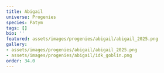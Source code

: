 ```yaml
---
title: Abigail
universe: Progenies
species: Patym
tags: []
bio: ''
featured: assets/images/progenies/abigail/abigail_2025.png
gallery:
- assets/images/progenies/abigail/abigail_2025.png
- assets/images/progenies/abigail/idk_goblin.png
order: 34.0
---
```

